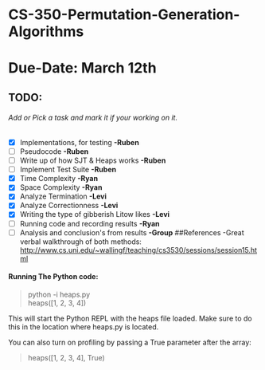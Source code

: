 # CS-350-Permutation-Generation-Algorithms
# Due-Date: March 12th
## TODO:  
###### Add or Pick a task and mark it if your working on it.  
- [X] Implementations, for testing __-Ruben__
- [ ] Pseudocode __-Ruben__
- [ ] Write up of how SJT & Heaps works __-Ruben__
- [ ] Implement Test Suite __-Ruben__
- [X] Time Complexity __-Ryan__
- [X] Space Complexity __-Ryan__
- [X] Analyze Termination __-Levi__
- [X] Analyze Correctionness  __-Levi__
- [X] Writing the type of gibberish Litow likes __-Levi__
- [ ] Running code and recording results __-Ryan__
- [ ] Analysis and conclusion's from results __-Group__
##References
-Great verbal walkthrough of both methods: http://www.cs.uni.edu/~wallingf/teaching/cs3530/sessions/session15.html

#### Running The Python code:

>python -i heaps.py  
>heaps([1, 2, 3, 4])

This will start the Python REPL with the heaps file loaded. Make sure to do this in the location where heaps.py is located.

You can also turn on profiling by passing a True parameter after the array:  

>heaps([1, 2, 3, 4], True)
  
